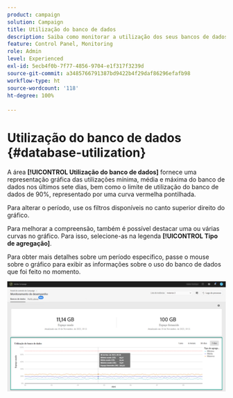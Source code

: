 ```yaml
---
product: campaign
solution: Campaign
title: Utilização do banco de dados
description: Saiba como monitorar a utilização dos seus bancos de dados do Campaign no Painel de controle.
feature: Control Panel, Monitoring
role: Admin
level: Experienced
exl-id: 5ecb4f0b-7f77-4856-9704-e1f317f3239d
source-git-commit: a3485766791387bd9422b4f29daf86296efafb98
workflow-type: ht
source-wordcount: '118'
ht-degree: 100%

---
```


# Utilização do banco de dados {#database-utilization}

A área **[!UICONTROL Utilização do banco de dados]** fornece uma representação gráfica das utilizações mínima, média e máxima do banco de dados nos últimos sete dias, bem como o limite de utilização do banco de dados de 90%, representado por uma curva vermelha pontilhada.

Para alterar o período, use os filtros disponíveis no canto superior direito do gráfico.

Para melhorar a compreensão, também é possível destacar uma ou várias curvas no gráfico. Para isso, selecione-as na legenda **[!UICONTROL Tipo de agregação]**.

Para obter mais detalhes sobre um período específico, passe o mouse sobre o gráfico para exibir as informações sobre o uso do banco de dados que foi feito no momento.

![](assets/databases_dashboard_detail.png)
